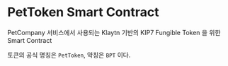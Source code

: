 # PetToken Smart Contract

PetCompany 서비스에서 사용되는 Klaytn 기반의 KIP7 Fungible Token 을 위한 Smart Contract

토큰의 공식 명칭은 `PetToken`, 약칭은 `BPT` 이다.


